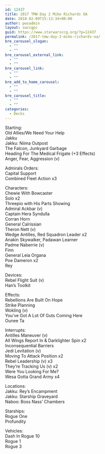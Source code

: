 ```yaml
---
id: 12437
title: 2017 TMW Day 2 Mike Richards OA
date: 2018-02-09T15:13:34+00:00
author: pwsadmin
layout: swccgpc
guid: https://www.starwarsccg.org/?p=12437
permalink: /2017-tmw-day-2-mike-richards-oa/
bre_carousel_slogan:
  - ""
  - ""
bre_carousel_external_link:
  - ""
  - ""
bre_carousel_link:
  - ""
  - ""
bre_add_to_home_carousel:
  - ""
  - ""
bre_carousel_title:
  - ""
  - ""
categories:
  - Decks
---
```

Starting:  
Old Allies/We Need Your Help  
Jakku  
Jakku: Niima Outpost  
The Falcon, Junkyard Garbage  
Heading For The Medical Frigate (+3 Effects)  
Anger, Fear, Aggression (v)

Admirals Orders:  
Capital Support  
Combined Fleet Action x3

Characters:  
Chewie With Bowcaster  
Solo x2  
Threepio with His Parts Showing  
Admiral Ackbar (v)  
Captain Hera Syndulla  
Corran Horn  
General Calrissian  
Theron Nett (v)  
Wedge Antilles, Red Squadron Leader x2  
Anakin Skywalker, Padawan Learner  
Padme Naberrie (v)  
Finn  
General Leia Organa  
Poe Dameron x2  
Rey 

Devices:  
Rebel Flight Suit (v)  
Han’s Toolkit

Effects:  
Rebellions Are Built On Hope  
Strike Planning  
Wokling (v)  
You’ve Got A Lot Of Guts Coming Here  
Ounee Ta

Interrupts:  
Antilles Maneuver (v)  
All Wings Report In & Darklighter Spin x2  
Inconsequential Barriers  
Jedi Levitation (v)  
Moving To Attack Position x2  
Rebel Leadership (v) x3  
They’re Tracking Us (v) x2  
Were You Looking For Me?  
Wesa Gotta Grand Army x4

Locations:  
Jakku: Rey’s Encampment  
Jakku: Starship Graveyard  
Naboo: Boss Nass’ Chambers

Starships:  
Rogue One  
Profundity

Vehicles:  
Dash In Rogue 10  
Rogue 1  
Rogue 3